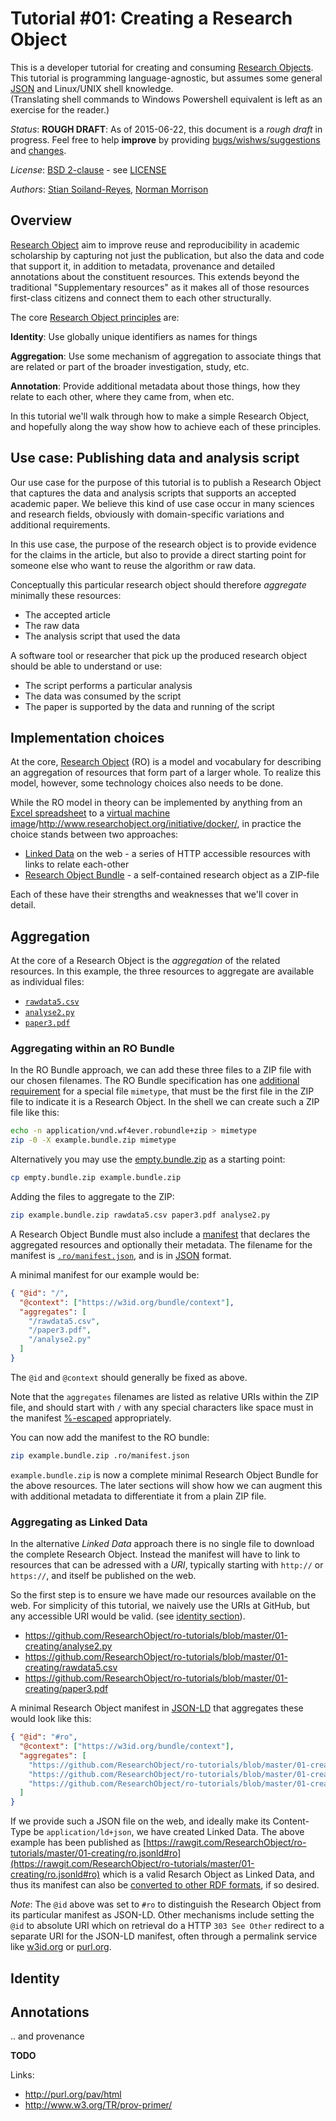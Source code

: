 # Tutorial #01: Creating a Research Object

This is a developer tutorial for creating and consuming [Research Objects](http://www.researchobject.org/).
This tutorial is programming language-agnostic, but assumes some
general [JSON](http://json.org/) and Linux/UNIX shell knowledge.  
(Translating shell commands to Windows Powershell equivalent is left as an exercise for the reader.)


*Status*: **ROUGH DRAFT**: As of 2015-06-22, this document is a *rough draft* in progress. Feel free to help 
**improve** by providing [bugs/wishws/suggestions](https://github.com/ResearchObject/ro-tutorials/issues) and 
[changes](https://github.com/ResearchObject/ro-tutorials/pulls).

*License*: [BSD 2-clause](http://opensource.org/licenses/BSD-2-Clause) - see [LICENSE](../LICENSE)

*Authors*: [Stian Soiland-Reyes](http://orcid.org/0000-0001-9842-9718), [Norman Morrison](http://www.cs.manchester.ac.uk/about-us/staff/profile/?ea=Norman.Morrison)


## Overview

[Research Object](http://www.researchobject.org/) aim to improve reuse and reproducibility in academic scholarship by capturing not just the publication, but also the data and code that support it, in addition to metadata, provenance and detailed annotations about the constituent resources. This extends beyond the traditional "Supplementary resources" as it makes all of those resources first-class citizens and connect them to each other structurally.

The core [Research Object principles](http://www.researchobject.org/overview/) are:

**Identity**: Use globally unique identifiers as names for things

**Aggregation**: Use some mechanism of aggregation to associate things that are related or part of the broader investigation, study, etc. 

**Annotation**: Provide additional metadata about those things, how they relate to each other, where they came from, when etc. 


In this tutorial we'll walk through how to make a simple Research Object, and hopefully along the way show how to achieve each of these principles. 


## Use case: Publishing data and analysis script

Our use case for the purpose of this tutorial is to publish a Research Object that captures the data and analysis scripts that supports an accepted academic paper. We believe this kind of use case occur in many sciences and research fields, obviously with domain-specific variations and additional requirements. 

In this use case, the purpose of the research object is to provide evidence for the claims in the article, but also to provide a direct starting point for someone else who want to reuse the algorithm or raw data.

Conceptually this particular research object should therefore *aggregate* minimally these resources:

* The accepted article
* The raw data
* The analysis script that used the data

A software tool or researcher that pick up the produced research object should be able to understand or use:

* The script performs a particular analysis
* The data was consumed by the script
* The paper is supported by the data and running of the script

## Implementation choices

At the core, [Research Object](http://www.researchobject.org/specifications/) (RO) is a model and vocabulary for describing an aggregation of resources that form part of a larger whole. To realize this model, however, some technology choices also
needs to be done.

While the RO model in theory can be implemented by anything from an [Excel spreadsheet](http://www.researchobject.org/initiative/rightfield/) to a [virtual machine image](http://www.researchobject.org/initiative/docker)/http://www.researchobject.org/initiative/docker/, in practice the choice stands between two approaches:

* [Linked Data](http://www.w3.org/standards/semanticweb/data) on the web  - a series of HTTP accessible resources with links to relate each-other
* [Research Object Bundle](http://www.researchobject.org/initiative/ro-bundle-zip/) - a self-contained research object as a ZIP-file

Each of these have their strengths and weaknesses that we'll cover in detail. 

## Aggregation

At the core of a Research Object is the _aggregation_ of the related resources.
In this example, the three resources to aggregate are available as individual
files:

* [`rawdata5.csv`](rawdata5.csv)
* [`analyse2.py`](analyse2.py)
* [`paper3.pdf`](paper3.pdf)


### Aggregating within an RO Bundle

In the RO Bundle approach, we can add these three files to a ZIP file with our chosen filenames. The RO Bundle specification has one [additional requirement](https://w3id.org/bundle/#ucf) for a special file `mimetype`, that must be the first file in the ZIP file to indicate it is a Research Object. In the shell we can create such a ZIP file like this:

```bash
echo -n application/vnd.wf4ever.robundle+zip > mimetype
zip -0 -X example.bundle.zip mimetype
```

Alternatively you may use the [empty.bundle.zip](empty.bundle.zip) as a starting point:

```bash
cp empty.bundle.zip example.bundle.zip 
```

Adding the files to aggregate to the ZIP:

```bash
zip example.bundle.zip rawdata5.csv paper3.pdf analyse2.py
```

A Research Object Bundle must also include a [manifest](https://w3id.org/bundle/#manifest-json) that declares the aggregated
resources and optionally their metadata. The filename for the manifest is [`.ro/manifest.json`](.ro/manifest.json), and is in 
[JSON](http://json.org/) format.

A minimal manifest for our example would be:

```json
{ "@id": "/",
  "@context": ["https://w3id.org/bundle/context"],
  "aggregates": [
    "/rawdata5.csv",
    "/paper3.pdf",
    "/analyse2.py"
  ]
}
```

The `@id` and `@context` should generally be fixed as above.

Note that the `aggregates` filenames are listed as relative URIs within the ZIP file, 
and should start with `/` with any special characters like space must 
in the manifest 
[%-escaped](https://researchobject.github.io/specifications/bundle/#escaping)
appropriately.

You can now add the manifest to the RO bundle:

```bash
zip example.bundle.zip .ro/manifest.json 
```

`example.bundle.zip` is now a complete minimal Research Object Bundle for the above resources. 
The later sections will show how we can augment this with additional metadata to differentiate
it from a plain ZIP file.


### Aggregating as Linked Data

In the alternative _Linked Data_ approach there is no single file to download the complete Research Object. Instead
the manifest will have to link to resources that can be adressed with a _URI_, typically starting with `http://` or `https://`, 
and itself be published on the web.

So the first step is to ensure we have made our resources available on the web. For simplicity of this tutorial, 
we naively use the URIs at GitHub, but any accessible URI would be valid. (see [identity section](#Identity)).

* https://github.com/ResearchObject/ro-tutorials/blob/master/01-creating/analyse2.py
* https://github.com/ResearchObject/ro-tutorials/blob/master/01-creating/rawdata5.csv
* https://github.com/ResearchObject/ro-tutorials/blob/master/01-creating/paper3.pdf 

A minimal Research Object manifest in [JSON-LD](http://json-ld.org/) that aggregates these 
would look like this:

```json
{ "@id": "#ro",
  "@context": ["https://w3id.org/bundle/context"],
  "aggregates": [
    "https://github.com/ResearchObject/ro-tutorials/blob/master/01-creating/rawdata5.csv",
    "https://github.com/ResearchObject/ro-tutorials/blob/master/01-creating/paper3.pdf",
    "https://github.com/ResearchObject/ro-tutorials/blob/master/01-creating/analyse2.py"
  ]
}
```

If we provide such a JSON file on the web, and ideally make its Content-Type be `application/ld+json`, we have created
Linked Data. The above example has been published as
[https://rawgit.com/ResearchObject/ro-tutorials/master/01-creating/ro.jsonld#ro](https://rawgit.com/ResearchObject/ro-tutorials/master/01-creating/ro.jsonld#ro) which is a valid Resarch Object as Linked Data, and thus its manifest can also be [converted to other RDF formats](http://rdf.greggkellogg.net/distiller?format=turtle&in_fmt=jsonld&uri=https://rawgit.com/ResearchObject/ro-tutorials/master/01-creating/ro.jsonld#ro), if so desired.

_Note_: The `@id` above was set to `#ro` to distinguish the Research Object from its particular manifest as JSON-LD. Other mechanisms include setting the `@id` to absolute URI which on retrieval do a HTTP `303 See Other` redirect to a separate URI for the JSON-LD manifest, often through a permalink service like [w3id.org](https://w3id.org/) or [purl.org](http://purl.org/).


## Identity




## Annotations
.. and provenance

**TODO**


Links:

* http://purl.org/pav/html
* http://www.w3.org/TR/prov-primer/
